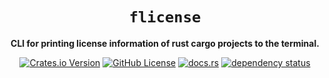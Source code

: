 <div align="center">

# `flicense`
**CLI for printing license information of rust cargo projects to the terminal.**

[![Crates.io Version](https://img.shields.io/crates/v/flicense)](https://crates.io/crates/flicense)
[![GitHub License](https://img.shields.io/github/license/WyvernIXTL/license-fetcher)](https://github.com/WyvernIXTL/license-fetcher/blob/main/LICENSE)
[![docs.rs](https://img.shields.io/docsrs/flicense)](https://docs.rs/flicense)
[![dependency status](https://deps.rs/repo/github/WyvernIXTL/flicense/status.svg)](https://deps.rs/repo/github/WyvernIXTL/flicense)

</div>


